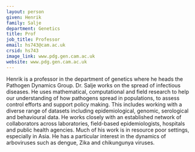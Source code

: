 ```yaml
---
layout: person
given: Henrik
family: Salje
department: Genetics
title: Prof
job_title: Professor
email: hs743@cam.ac.uk
crsid: hs743
image_link: www.pdg.gen.cam.ac.uk
website: www.pdg.gen.cam.ac.uk
---
```


Henrik is a professor in the department of genetics where he heads the Pathogen Dynamics Group. Dr. Salje works on the spread of infectious diseases. He uses mathematical, computational and field research to help our understanding of how pathogens spread in populations, to assess control efforts and support policy making. This includes working with a diverse range of datasets including epidemiological, genomic, serological and behavioural data. He works closely with an established network of collaborators across laboratories, field-based epidemiologists, hospitals and public health agencies. Much of his work is in resource poor settings, especially in Asia. He has a particular interest in the dynamics of arboviruses such as dengue, Zika and chikungunya viruses.